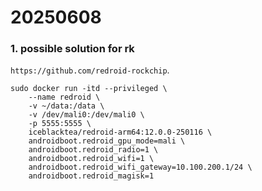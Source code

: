 # 20250608
### 1. possible solution for rk
`https://github.com/redroid-rockchip`.     

```
sudo docker run -itd --privileged \
    --name redroid \
    -v ~/data:/data \
    -v /dev/mali0:/dev/mali0 \
    -p 5555:5555 \
    iceblacktea/redroid-arm64:12.0.0-250116 \
    androidboot.redroid_gpu_mode=mali \
    androidboot.redroid_radio=1 \
    androidboot.redroid_wifi=1 \
    androidboot.redroid_wifi_gateway=10.100.200.1/24 \
    androidboot.redroid_magisk=1
```
